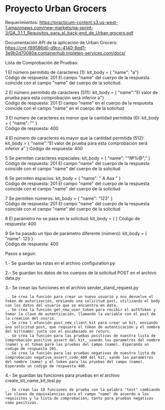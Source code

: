# Proyecto Urban Grocers 
Requerimientos:
  https://practicum-content.s3.us-west-1.amazonaws.com/new-markets/qa-sprint-3/QA_3.1.1_Requisitos_para_el_back-end_de_Urban.grocers.pdf

Documentación API de la aplicación de Urban Grocers:   
  https://cnt-f89586d0-d9cc-4140-8ed1-3e9b2d70080a.containerhub.tripleten-services.com/docs/

Lista de Comprobación de Pruebas:
	
1	El número permitido de caracteres (1): kit_body = { "name": "a"}	
    Código de respuesta: 201 El campo "name" del cuerpo de la respuesta coincide con el campo "name" del cuerpo de la solicitud.

2	El número permitido de caracteres (511): kit_body = { "name":"El valor de prueba para esta comprobación será     inferior a"}	
    Código de respuesta: 201 El campo "name" en el cuerpo de la respuesta coincide con el campo "name" en el cuerpo de la solicitud

3	El número de caracteres es menor que la cantidad permitida (0): kit_body = { "name": "" }	
    Código de respuesta: 400

4	El número de caracteres es mayor que la cantidad permitida (512): kit_body = { "name":"El valor de prueba para esta comprobación será inferior a” }	
    Código de respuesta: 400

5	Se permiten caracteres especiales: kit_body = { "name": ""№%@"," }	
    Código de respuesta: 201 El campo "name" del cuerpo de la respuesta coincide con el campo "name" del cuerpo de la solicitud

6	Se permiten espacios: kit_body = { "name": " A Aaa " }	
    Código de respuesta: 201 El campo "name" del cuerpo de la respuesta coincide con el campo "name" del cuerpo de la solicitud

7	Se permiten números: kit_body = { "name": "123" }	
    Código de respuesta: 201 El campo "name" del cuerpo de la respuesta coincide con el campo "name" del cuerpo de la solicitud

8	El parámetro no se pasa en la solicitud: kit_body = { }	Código de respuesta: 400

9	Se ha pasado un tipo de parámetro diferente (número): kit_body = { "name": 123 }	
    Código de respuesta: 400

Pasos a seguir:

1.- Se guardan las rutas en el archivo configuration.py

2.- Se guardan los datos de los cuerpos de la solicitud POST en el archivo data.py 

3.- Se crean las funciones en el archivo sender_stand_request.py 
     
    _. Se crea la función para crear un nuevo usuario y nos devuelve el token de autorización, enviando una solicitud post, utilizando el body con los datos del usuario que se encuentra en data.
    _. Se crea la función get_new_user_token para recibir el authToken y tomar la clave de autenticación, llamando la variable con el post de la creación del usurio.
    _. Se crea l afunción post_new_client_kit para crear un kit, enviando una solicitud post, que requiere el token de autenticación y el nombre del kit(name) junto con el encabezado en return.
    _. Se crea la función para las pruebas positivas de nuestra lista de comprobación positive_assert del kit, usando los parametros del nombre (name) y el token para las pruebas del campo (name). Esperando un codigo de respuesta 201.
    _. Se crea la función para las pruebas negativas de nuestra lista de comprobación negative_assert_code_400 del kit, sando los parametros del nombre (name) y el token para las pruebas del campo (name). Esperando un codigo de respuesta 400.

4.- Se guardan las funciones para pruebas en el archivo create_kit_name_kit_test.py

    _. Se crean las 10 funciones de prueba con la palabra "test" cambiando las clases de equivalencias para el campo "name" de acuerdo a los requisitos y la lista de comprobación; tanto para pruebas negativas como positivas.